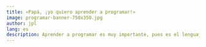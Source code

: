 ```yaml
---
title: «Papá, ¡yo quiero aprender a programar!»
image: programar-banner-750x350.jpg
author: jpl
lang: es
description: Aprender a programar es muy importante, pues es el lenguaje del futuro. La Hora del Código, una iniciativa para que niños empiecen a programar.
---
```


